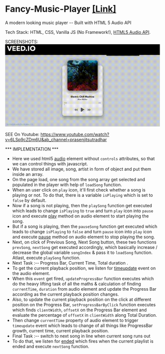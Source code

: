 # Fancy-Music-Player [[Link]](https://fancy-music-player.000webhostapp.com/)
A modern looking music player -- Built with HTML 5 Audio API

Tech Stack: HTML, CSS, Vanilla JS (No Framework!), [HTML5 Audio API](https://developer.mozilla.org/en-US/docs/Web/API/Web_Audio_API).

SCREENSHOTS: 
![](demo.gif)

SEE On Youtube: https://www.youtube.com/watch?v=6LSp9cZDm6U&ab_channel=prasenjitsutradhar


*** IMPLEMENTATION ***
 * Here we used html5 [audio](https://www.w3schools.com/tags/ref_av_dom.asp) element without `controls` attributes, so that we can control things with javascript.
 * We have stored all image, song, artist in form of object and put them inside an array.
 * On the page load, one song from the song array get selected and populated in the player with help of `loadSong` function.
 * When an user click on `play` icon, it'll first check whether a song is playing or not. To do that, there is a variable `isPlaying` which is set to `false` by default.
 * Now if a song is not playing, then the `playSong` function get executed which leads to change `isPlaying` to `true` and turn `play` icon into `pause` icon and execute [play](https://www.w3schools.com/tags/av_met_play.asp) method on audio element to start playing the song.
 * But if a song is playing, then the `pauseSong` function get executed which leads to change `isPlaying` to `false` and turn `pause` icon into `play` icon and execute [pause](https://www.w3schools.com/tags/av_met_pause.asp) method on audio element to stop playing the song.
 * Next, on click of Previous Song, Next Song button, these two functions `prevSong`, `nextSong` get executed accordingly, which basically increase / decrease the global variable `songIndex` & pass it to `loadSong` function. Atlast, execute `playSong` function.
 * Next Task :-- Progress Bar, Current Time, Total duration .
 * To get the current playback position, we listen for [timeupdate](https://www.w3schools.com/tags/av_event_timeupdate.asp) event on the audio element.
 * When this `event` get fired, `updateProgressBar` function executes which do the heavy lifting task of all the maths & calculation of finding `currentTime`, `duration` from audio element and update the Progress Bar
 according as the current playback position changes.
 * Also, to update the current playback position on the click at different position on the Progress Bar,
 `setProgressBarByClick` function executes which finds `clientWidth`, `offsetX` on the Progress Bar element
 and evaluate the percentage of `offsetX` in `clientWidth` along Total Duration.
 * Then change `currentTime` property of audio element to trigger `timeupdate` event which leads to change of
 all things like ProgressBar growth, current time, current playback position.
 * Final Task :-- switch to next song in line when current song runs out
 * To do that, we listen for [ended](https://www.w3schools.com/tags/av_event_ended.asp) which fires when the current playlist is ended and execute `nextSong` function.
